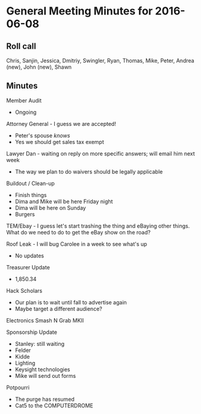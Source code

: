 General Meeting Minutes for 2016-06-08
======================================

Roll call
---------

Chris, Sanjin, Jessica, Dmitriy, Swingler, Ryan, Thomas, Mike, Peter, Andrea (new), John (new), Shawn

Minutes
-------

Member Audit
- Ongoing

Attorney General - I guess we are accepted!
- Peter's spouse *knows*
- Yes we should get sales tax exempt

Lawyer Dan - waiting on reply on more specific answers; will email him next week
- The way we plan to do waivers should be legally applicable 

Buildout / Clean-up 
- Finish things
- Dima and Mike will be here Friday night 
- Dima will be here on Sunday
- Burgers

TEM/Ebay - I guess let's start trashing the thing and eBaying other things. What do we need to do to get the eBay show on the road?

Roof Leak - I will bug Carolee in a week to see what's up
- No updates

Treasurer Update
- 1,850.34

Hack Scholars
- Our plan is to wait until fall to advertise again
- Maybe target a different audience?

Electronics Smash N Grab MKII

Sponsorship Update
- Stanley: still waiting
- Felder
- Kidde
- Lighting
- Keysight technologies
- Mike will send out forms

Potpourri
- The purge has resumed
- Cat5 to the COMPUTERDROME 
